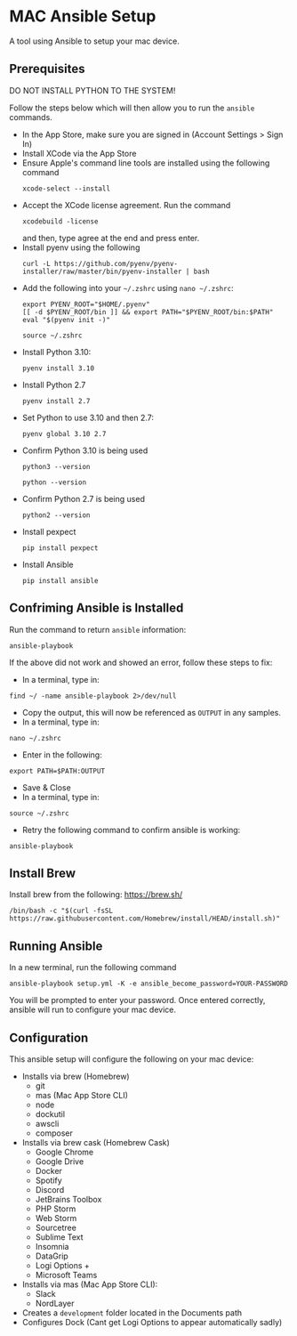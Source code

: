# MAC Ansible Setup

A tool using Ansible to setup your mac device.

## Prerequisites
DO NOT INSTALL PYTHON TO THE SYSTEM!

Follow the steps below which will then allow you to run the `ansible` commands.

- In the App Store, make sure you are signed in (Account Settings > Sign In)
- Install XCode via the App Store
- Ensure Apple's command line tools are installed using the following command
  ```
  xcode-select --install
  ```
- Accept the XCode license agreement. Run the command
  ```
  xcodebuild -license
  ```
   and then, type agree at the end and press enter.
- Install pyenv using the following
  ```
  curl -L https://github.com/pyenv/pyenv-installer/raw/master/bin/pyenv-installer | bash
  ```  
- Add the following into your ```~/.zshrc``` using ```nano ~/.zshrc```:
  ```
  export PYENV_ROOT="$HOME/.pyenv"
  [[ -d $PYENV_ROOT/bin ]] && export PATH="$PYENV_ROOT/bin:$PATH"
  eval "$(pyenv init -)"
  ```
  ```
  source ~/.zshrc
  ``` 
- Install Python 3.10:
  ```
  pyenv install 3.10
  ```
- Install Python 2.7
  ```
  pyenv install 2.7
  ```
- Set Python to use 3.10 and then 2.7:
  ```
  pyenv global 3.10 2.7
  ```
- Confirm Python 3.10 is being used
  ```
  python3 --version
  ```
  ```
  python --version
  ```
- Confirm Python 2.7 is being used
  ```
  python2 --version
  ```
- Install pexpect
  ```
  pip install pexpect
  ```  
- Install Ansible
  ```
  pip install ansible
  ```

## Confriming Ansible is Installed
Run the command to return `ansible` information:
  ```
  ansible-playbook
  ```
If the above did not work and showed an error, follow these steps to fix:
- In a terminal, type in:
```
find ~/ -name ansible-playbook 2>/dev/null
```
- Copy the output, this will now be referenced as `OUTPUT` in any samples.
- In a terminal, type in:
```
nano ~/.zshrc
```
- Enter in the following:
```
export PATH=$PATH:OUTPUT
```
- Save & Close
- In a terminal, type in:
```
source ~/.zshrc
```
- Retry the following command to confirm ansible is working:
```
ansible-playbook
```

## Install Brew
Install brew from the following: https://brew.sh/
```
/bin/bash -c "$(curl -fsSL https://raw.githubusercontent.com/Homebrew/install/HEAD/install.sh)"
```

## Running Ansible
In a new terminal, run the following command
```
ansible-playbook setup.yml -K -e ansible_become_password=YOUR-PASSWORD
```
You will be prompted to enter your password. Once entered correctly, ansible will run to configure your mac device.

## Configuration
This ansible setup will configure the following on your mac device:
- Installs via brew (Homebrew)
  - git
  - mas (Mac App Store CLI)
  - node
  - dockutil
  - awscli
  - composer
- Installs via brew cask (Homebrew Cask)
  - Google Chrome
  - Google Drive
  - Docker
  - Spotify
  - Discord
  - JetBrains Toolbox
  - PHP Storm
  - Web Storm
  - Sourcetree
  - Sublime Text
  - Insomnia
  - DataGrip
  - Logi Options +
  - Microsoft Teams
- Installs via mas (Mac App Store CLI):
  - Slack
  - NordLayer
- Creates a `development` folder located in the Documents path
- Configures Dock (Cant get Logi Options to appear automatically sadly)
